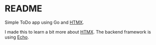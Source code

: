 # README

Simple ToDo app using Go and [HTMX](https://htmx.org/).

I made this to learn a bit more about [HTMX](https://htmx.org/).
The backend framework is using [Echo](https://echo.labstack.com/).
